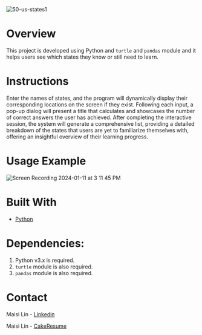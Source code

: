 ![50-us-states1](https://github.com/maisi1120/photo/assets/156170308/4bca44b8-faf8-4ed5-92ab-af6840b0b1e3)

# Overview
This project is developed using Python and `turtle` and `pandas` module and it helps users see which states they know or still need to learn.

# Instructions
Enter the names of states, and the program will dynamically display their corresponding locations on the screen if they exist. Following each input, a pop-up dialog will present a title that calculates and showcases the number of correct answers the user has achieved. After completing the interactive session, the system will generate a comprehensive list, providing a detailed breakdown of the states that users are yet to familiarize themselves with, offering an insightful overview of their learning progress.

# Usage Example
![Screen Recording 2024-01-11 at 3 11 45 PM](https://github.com/maisi1120/photo/assets/156170308/a4ff0651-3a04-4342-90dc-86121ef8f1cf)


# Built With
* [Python](https://www.python.org/downloads/)

# Dependencies:

1. Python v3.x is required.
2. `turtle` module is also required.
3. `pandas` module is also required.

# Contact
Maisi Lin - [Linkedin](https://www.linkedin.com/in/maisi-lin-b66503228/)

Maisi Lin - [CakeResume](https://www.cakeresume.com/dashboard)
